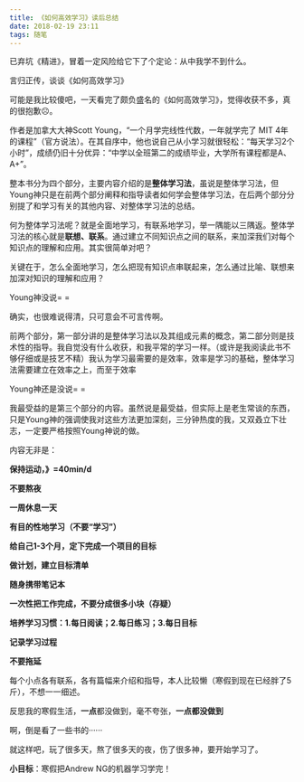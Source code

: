 ```yaml
---
title: 《如何高效学习》读后总结
date: 2018-02-19 23:11
tags: 随笔
---
```


已弃坑《精进》，冒着一定风险给它下了个定论：从中我学不到什么。

言归正传，谈谈《如何高效学习》

可能是我比较傻吧，一天看完了颇负盛名的《如何高效学习》，觉得收获不多，真的很抱歉☹️。
<!--more-->
作者是加拿大大神Scott Young，“一个月学完线性代数，一年就学完了 MIT 4年的课程”（官方说法）。在其自序中，他也说自己从小学习就很轻松：“每天学习2个小时”，成绩仍旧十分优异：“中学以全班第二的成绩毕业，大学所有课程都是A、A+”。

整本书分为四个部分，主要内容介绍的是**整体学习法**，虽说是整体学习法，但Young神只是在前两个部分阐释和指导读者如何学会整体学习法，在后两个部分分别提了和学习有关的其他内容、对整体学习法的总结。

何为整体学习法呢？就是全面地学习，有联系地学习，举一隅能以三隅返。整体学习法的核心就是**联想、联系**。通过建立不同知识点之间的联系，来加深我们对每个知识点的理解和应用。其实很简单对吧？

关键在于，怎么全面地学习，怎么把现有知识点串联起来，怎么通过比喻、联想来加深对知识的理解和应用？

Young神没说= =

确实，也很难说得清，只可意会不可言传啊。

前两个部分，第一部分讲的是整体学习法以及其组成元素的概念，第二部分则是技术性的指导。我自觉没有什么收获，和我平常的学习一样。（或许是我阅读此书不够仔细或是技艺不精）我认为学习最需要的是效率，效率是学习的基础，整体学习法需要建立在效率之上，而至于效率

Young神还是没说= =

我最受益的是第三个部分的内容。虽然说是最受益，但实际上是老生常谈的东西，只是Young神的强调使我对这些方法更加深刻，三分钟热度的我，又双叒立下壮志，一定要严格按照Young神说的做。

内容无非是：


**保持运动，》=40min/d**

**不要熬夜**

**一周休息一天**

**有目的性地学习（不要“学习”）**

**给自己1-3个月，定下完成一个项目的目标**

**做计划，建立目标清单**

**随身携带笔记本**

**一次性把工作完成，不要分成很多小块（存疑）**

**培养学习习惯：1.每日阅读；2.每日练习；3.每日目标**

**记录学习过程**

**不要拖延**

每个小点各有联系，各有篇幅来介绍和指导，本人比较懒（寒假到现在已经胖了5斤），不想一一细述。

反思我的寒假生活，**一点**都没做到，毫不夸张，**一点都没做到**

啊，倒是看了一些书的······

就这样吧，玩了很多天，熬了很多天的夜，伤了很多神，要开始学习了。

**小目标**：寒假把Andrew NG的机器学习学完！



